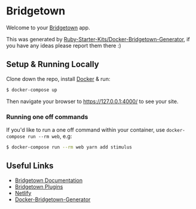 # Bridgetown

Welcome to your [Bridgetown](https://www.bridgetownrb.com/) app.

This was generated by [Ruby-Starter-Kits/Docker-Bridgetown-Generator](https://github.com/Ruby-Starter-Kits/Docker-Bridgetown-Generator), if you have any ideas please report them there :)

## Setup & Running Locally

Clone down the repo, install [Docker](https://hub.docker.com/editions/community/docker-ce-desktop-mac/) & run:

```bash
$ docker-compose up
```

Then navigate your browser to https://127.0.0.1:4000/ to see your site.

### Running one off commands

If you'd like to run a one off command within your container, use `docker-compose run --rm web`, e.g:

```bash
$ docker-compose run --rm web yarn add stimulus
```

## Useful Links

* [Bridgetown Documentation](https://www.bridgetownrb.com/docs/)
* [Bridgetown Plugins](https://www.bridgetownrb.com/plugins/)
* [Netlify](https://www.netlify.com/)
* [Docker-Bridgetown-Generator](https://github.com/Ruby-Starter-Kits/Docker-Bridgetown-Generator)
